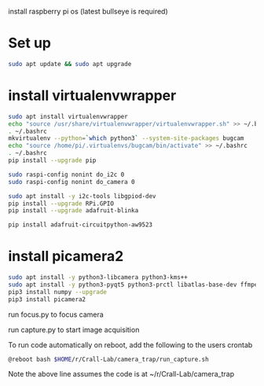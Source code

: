 install raspberry pi os (latest bullseye is required)

# Set up
```bash
sudo apt update && sudo apt upgrade
```

# install virtualenvwrapper
```bash
sudo apt install virtualenvwrapper
echo "source /usr/share/virtualenvwrapper/virtualenvwrapper.sh" >> ~/.bashrc
. ~/.bashrc
mkvirtualenv --python=`which python3` --system-site-packages bugcam
echo "source /home/pi/.virtualenvs/bugcam/bin/activate" >> ~/.bashrc
. ~/.bashrc
pip install --upgrade pip

sudo raspi-config nonint do_i2c 0
sudo raspi-config nonint do_camera 0

sudo apt install -y i2c-tools libgpiod-dev
pip install --upgrade RPi.GPIO
pip install --upgrade adafruit-blinka

pip install adafruit-circuitpython-aw9523
```

# install picamera2
```bash
sudo apt install -y python3-libcamera python3-kms++
sudo apt install -y python3-pyqt5 python3-prctl libatlas-base-dev ffmpeg python3-pip
pip3 install numpy --upgrade
pip3 install picamera2
```

run focus.py to focus camera

run capture.py to start image acquisition

To run code automatically on reboot, add the following to the users crontab

```bash
@reboot bash $HOME/r/Crall-Lab/camera_trap/run_capture.sh
```
Note the above line assumes the code is at ~/r/Crall-Lab/camera_trap

